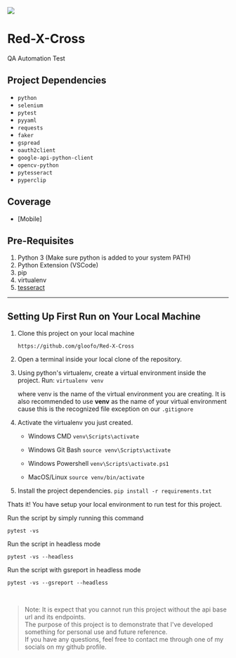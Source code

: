 ![](https://cdn-icons-png.freepik.com/128/9414/9414933.png)

Red-X-Cross
======
QA Automation Test

Project Dependencies
---------------------

- `python`
- `selenium`
- `pytest`
- `pyyaml`
- `requests`
- `faker`
- `gspread`
- `oauth2client`
- `google-api-python-client`
- `opencv-python`
- `pytesseract`
- `pyperclip`

Coverage
---------

   * [Mobile]

Pre-Requisites
--------------

1. Python 3 (Make sure python is added to your system PATH)
2. Python Extension (VSCode)
3. pip
4. virtualenv
5. [tesseract](https://github.com/UB-Mannheim/tesseract/wiki)
------------------------------------------------
Setting Up First Run on Your Local Machine
------------------------------------------

1. Clone this project on your local machine

   ``https://github.com/gloofo/Red-X-Cross``

2. Open a terminal inside your local clone of the repository.

3. Using python's virtualenv, create a virtual environment inside the project.
   Run:
   ``virtualenv venv``

   where venv is the name of the virtual environment you are creating.
   It is also recommended to use __venv__ as the name of your virtual environment
   cause this is the recognized file exception on our ``.gitignore``

4. Activate the virtualenv you just created.
   
   * Windows CMD
      ``venv\Scripts\activate``
    
   * Windows Git Bash
      ``source venv\Scripts\activate``

   * Windows Powershell
      ``venv\Scripts\activate.ps1``

   * MacOS/Linux
      ``source venv/bin/activate``

5. Install the project dependencies.
   ``pip install -r requirements.txt``

Thats it! You have setup your local environment to run test for this project.

Run the script by simply running this command

   ``pytest -vs``

Run the script in headless mode

  ``pytest -vs --headless``

Run the script with gsreport in headless mode

   ``pytest -vs --gsreport --headless``
   
</br>

> Note: It is expect that you cannot run this project without the api base url and its endpoints.</br>
> The purpose of this project is to demonstrate that I've developed something for personal use and future reference.</br>
> If you have any questions, feel free to contact me through one of my socials on my github profile.

